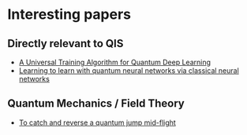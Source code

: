 # Interesting papers
## Directly relevant to QIS
  - [A Universal Training Algorithm for Quantum Deep Learning](https://arxiv.org/abs/1806.09729)
  - [Learning to learn with quantum neural networks via classical neural networks](https://arxiv.org/abs/1907.05415)

## Quantum Mechanics / Field Theory
  - [To catch and reverse a quantum jump mid-flight](https://arxiv.org/abs/1803.00545)
